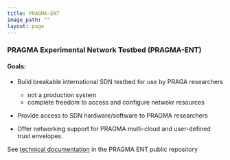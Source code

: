 ```yaml
---
title: PRAGMA-ENT 
image_path: ""
layout: page
---
```



### PRAGMA Experimental Network Testbed (PRAGMA-ENT) 

#### Goals:

* Build breakable international SDN testbed for use by PRAGA researchers
  * not a production system
  * complete freedom to access and configure netwokr resources

* Provide access to SDN hardware/software to PRAGMA researchers
* Offer networking support for PRAGMA multi-cloud
  and user-defined trust envelopes.

See [technical documentation][1] in the PRAGMA ENT public repository

[1]: https://github.com/pragmagrid/pragma_ent/wiki
